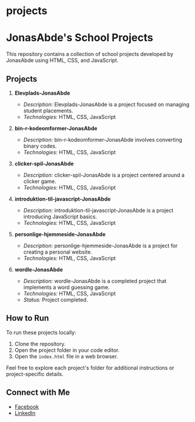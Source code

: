 # projects
# JonasAbde's School Projects

This repository contains a collection of school projects developed by JonasAbde using HTML, CSS, and JavaScript.

## Projects

1. **Elevplads-JonasAbde**
   - *Description:* Elevplads-JonasAbde is a project focused on managing student placements.
   - *Technologies:* HTML, CSS, JavaScript

2. **bin-r-kodeomformer-JonasAbde**
   - *Description:* bin-r-kodeomformer-JonasAbde involves converting binary codes.
   - *Technologies:* HTML, CSS, JavaScript

3. **clicker-spil-JonasAbde**
   - *Description:* clicker-spil-JonasAbde is a project centered around a clicker game.
   - *Technologies:* HTML, CSS, JavaScript

4. **introduktion-til-javascript-JonasAbde**
   - *Description:* introduktion-til-javascript-JonasAbde is a project introducing JavaScript basics.
   - *Technologies:* HTML, CSS, JavaScript

5. **personlige-hjemmeside-JonasAbde**
   - *Description:* personlige-hjemmeside-JonasAbde is a project for creating a personal website.
   - *Technologies:* HTML, CSS, JavaScript

6. **wordle-JonasAbde**
   - *Description:* wordle-JonasAbde is a completed project that implements a word guessing game.
   - *Technologies:* HTML, CSS, JavaScript
   - *Status:* Project completed.

## How to Run

To run these projects locally:

1. Clone the repository.
2. Open the project folder in your code editor.
3. Open the `index.html` file in a web browser.

Feel free to explore each project's folder for additional instructions or project-specific details.

## Connect with Me

- [Facebook](https://www.facebook.com/profile.php?viewas=100000686899395&id=100076172918964)
- [LinkedIn](https://www.linkedin.com/in/jonas-abde-22691a12a?utm_source=share&utm_campaign=share_via&utm_content=profile&utm_medium=ios_app)
